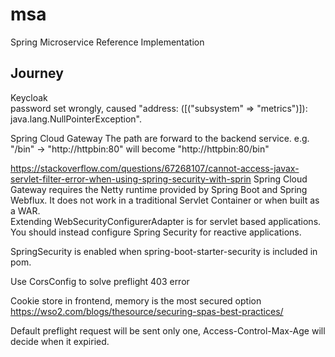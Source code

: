 # msa
Spring Microservice Reference Implementation

## Journey
Keycloak  
password set wrongly, caused "address: ([("subsystem" => "metrics")]): java.lang.NullPointerException".  

Spring Cloud Gateway
The path are forward to the backend service. e.g. "/bin" -> "http://httpbin:80" will become "http://httpbin:80/bin"  

https://stackoverflow.com/questions/67268107/cannot-access-javax-servlet-filter-error-when-using-spring-security-with-sprin
Spring Cloud Gateway requires the Netty runtime provided by Spring Boot and Spring Webflux. It does not work in a traditional Servlet Container or when built as a WAR.  
Extending WebSecurityConfigurerAdapter is for servlet based applications.  
You should instead configure Spring Security for reactive applications.  

SpringSecurity is enabled when spring-boot-starter-security is included in pom.

Use CorsConfig to solve preflight 403 error

Cookie store in frontend, memory is the most secured option
https://wso2.com/blogs/thesource/securing-spas-best-practices/

Default preflight request will be sent only one, Access-Control-Max-Age will decide when it expiried.


